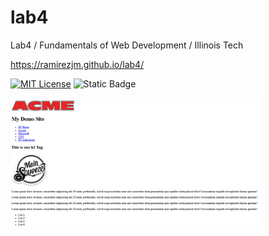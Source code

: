 # lab4
Lab4 / Fundamentals of Web Development / Illinois Tech

https://ramirezjm.github.io/lab4/

[![MIT License](https://img.shields.io/badge/License-MIT-green.svg)](https://choosealicense.com/licenses/mit/)
![Static Badge](https://img.shields.io/badge/HTML5-%23f06529)

<div>
    <img src="./images/screenshot.jpg" width="400"img> 
</div>

